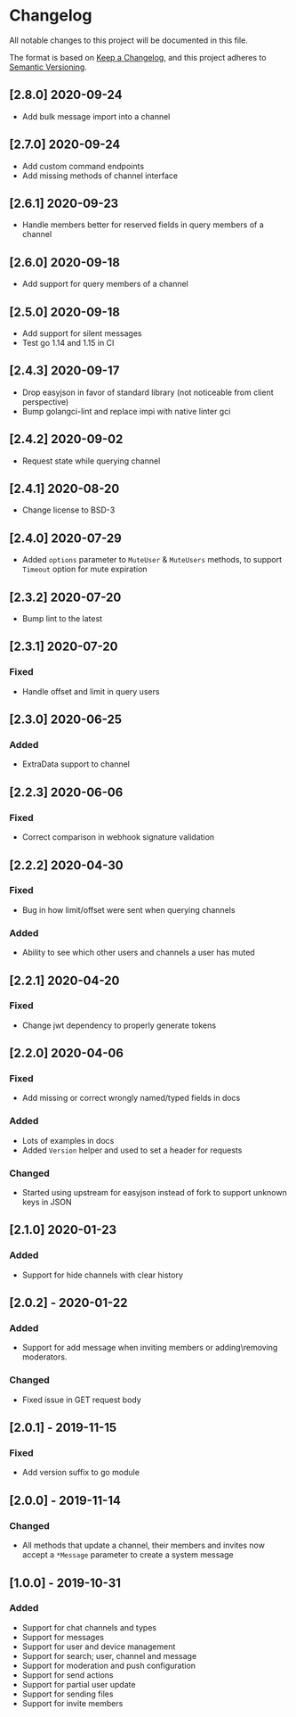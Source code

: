 # Changelog

All notable changes to this project will be documented in this file.

The format is based on [Keep a Changelog](https://keepachangelog.com/en/1.0.0/),
and this project adheres to [Semantic Versioning](https://semver.org/spec/v2.0.0.html).

## [2.8.0] 2020-09-24

- Add bulk message import into a channel

## [2.7.0] 2020-09-24

- Add custom command endpoints
- Add missing methods of channel interface

## [2.6.1] 2020-09-23

- Handle members better for reserved fields in query members of a channel

## [2.6.0] 2020-09-18

- Add support for query members of a channel

## [2.5.0] 2020-09-18

- Add support for silent messages
- Test go 1.14 and 1.15 in CI

## [2.4.3] 2020-09-17

- Drop easyjson in favor of standard library (not noticeable from client perspective)
- Bump golangci-lint and replace impi with native linter gci

## [2.4.2] 2020-09-02

- Request state while querying channel

## [2.4.1] 2020-08-20

- Change license to BSD-3

## [2.4.0] 2020-07-29

- Added `options` parameter to `MuteUser` & `MuteUsers` methods, to support `Timeout` option for mute expiration

## [2.3.2] 2020-07-20

- Bump lint to the latest

## [2.3.1] 2020-07-20

### Fixed

- Handle offset and limit in query users

## [2.3.0] 2020-06-25

### Added

- ExtraData support to channel

## [2.2.3] 2020-06-06

### Fixed

- Correct comparison in webhook signature validation

## [2.2.2] 2020-04-30

### Fixed

- Bug in how limit/offset were sent when querying channels

### Added

- Ability to see which other users and channels a user has muted

## [2.2.1] 2020-04-20

### Fixed

- Change jwt dependency to properly generate tokens

## [2.2.0] 2020-04-06

### Fixed

- Add missing or correct wrongly named/typed fields in docs

### Added

- Lots of examples in docs
- Added `Version` helper and used to set a header for requests

### Changed

- Started using upstream for easyjson instead of fork to support unknown keys in JSON

## [2.1.0] 2020-01-23

### Added

- Support for hide channels with clear history

## [2.0.2] - 2020-01-22

### Added

- Support for add message when inviting members or adding\removing moderators.

### Changed

- Fixed issue in GET request body

## [2.0.1] - 2019-11-15

### Fixed

- Add version suffix to go module

## [2.0.0] - 2019-11-14

### Changed

- All methods that update a channel, their members and invites now accept a `*Message` parameter to create a system message

## [1.0.0] - 2019-10-31

### Added

- Support for chat channels and types
- Support for messages
- Support for user and device management
- Support for search; user, channel and message
- Support for moderation and push configuration
- Support for send actions
- Support for partial user update
- Support for sending files
- Support for invite members
